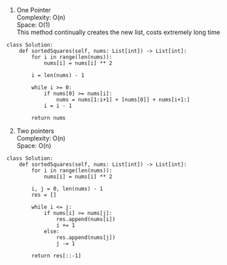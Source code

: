 1. One Pointer<br />
Complexity: O(n)<br />
Space: O(1)<br />
This method continually creates the new list, costs extremely long time
```
class Solution:
    def sortedSquares(self, nums: List[int]) -> List[int]:
        for i in range(len(nums)):
            nums[i] = nums[i] ** 2
            
        i = len(nums) - 1
            
        while i >= 0:
            if nums[0] >= nums[i]:
                nums = nums[1:i+1] + [nums[0]] + nums[i+1:]
            i = i - 1
 
        return nums
```
2. Two pointers<br />
Complexity: O(n)<br />
Space: O(n)
```
class Solution:
    def sortedSquares(self, nums: List[int]) -> List[int]:
        for i in range(len(nums)):
            nums[i] = nums[i] ** 2
            
        i, j = 0, len(nums) - 1
        res = []
        
        while i <= j:
            if nums[i] >= nums[j]:
                res.append(nums[i])
                i += 1
            else:
                res.append(nums[j])
                j -= 1
 
        return res[::-1]
```